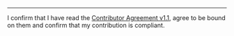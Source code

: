 

______________________________________
I confirm that I have read the [Contributor Agreement v1.1](https://github.com/tegonal/scripts/blob/v2.0.0/.github/Contributor%20Agreement.txt), agree to be bound on them and confirm that my contribution is compliant.
